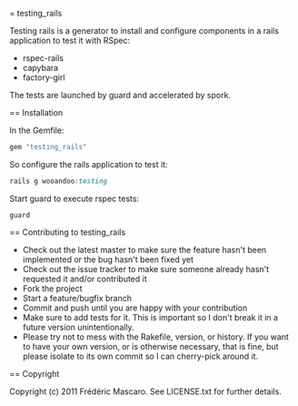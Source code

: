 = testing_rails

Testing rails is a generator to install and configure components in a rails application to test it with RSpec:

- rspec-rails
- capybara
- factory-girl

The tests are launched by guard and accelerated by spork.

== Installation

In the Gemfile:

```ruby
gem "testing_rails"
```

So configure the rails application to test it:

```ruby
rails g wooandoo:testing
```

Start guard to execute rspec tests:

	guard

== Contributing to testing_rails
 
* Check out the latest master to make sure the feature hasn't been implemented or the bug hasn't been fixed yet
* Check out the issue tracker to make sure someone already hasn't requested it and/or contributed it
* Fork the project
* Start a feature/bugfix branch
* Commit and push until you are happy with your contribution
* Make sure to add tests for it. This is important so I don't break it in a future version unintentionally.
* Please try not to mess with the Rakefile, version, or history. If you want to have your own version, or is otherwise necessary, that is fine, but please isolate to its own commit so I can cherry-pick around it.

== Copyright

Copyright (c) 2011 Frédéric Mascaro. See LICENSE.txt for
further details.

